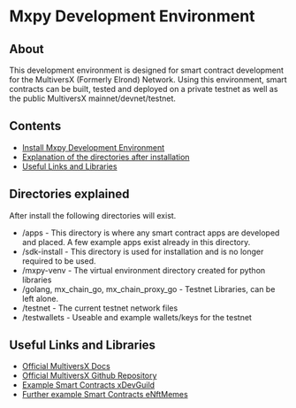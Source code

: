 # Mxpy Development Environment

## About

This development environment is designed for smart contract development for the MultiversX (Formerly Elrond) Network. Using this environment, smart contracts can be built, tested and deployed on a private testnet as well as the public MultiversX mainnet/devnet/testnet.

## Contents

- [Install Mxpy Development Environment](./sdk-install/)
- [Explanation of the directories after installation](#Directories-explained)
- [Useful Links and Libraries](#Useful-Links-and-Libraries)

## Directories explained

After install the following directories will exist.
- /apps - This directory is where any smart contract apps are developed and placed. A few example apps exist already in this directory.
- /sdk-install - This directory is used for installation and is no longer required to be used.
- /mxpy-venv - The virtual environment directory created for python libraries
- /golang, mx_chain_go, mx_chain_proxy_go - Testnet Libraries, can be left alone.
- /testnet - The current testnet network files
- /testwallets - Useable and example wallets/keys for the testnet


## Useful Links and Libraries

- [Official MultiversX Docs](https://docs.multiversx.com/welcome/welcome-to-multiversx/)
- [Official MultiversX Github Repository](https://github.com/orgs/multiversx/repositories)
- [Example Smart Contracts xDevGuild](https://github.com/orgs/xdevguild/repositories)
- [Further example Smart Contracts eNftMemes](https://github.com/eNftMemes/memes-sc)

